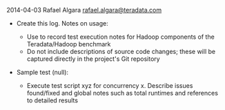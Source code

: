 2014-04-03  Rafael Algara <rafael.algara@teradata.com>

- Create this log. Notes on usage:
	- Use to record test execution notes for Hadoop components of the Teradata/Hadoop benchmark 
	- Do not include descriptions of source code changes; these will be captured directly in the project's Git repository

- Sample test (null):
	- Execute test script xyz for concurrency x. Describe issues found/fixed and global notes such as total runtimes and references to detailed results 
 
